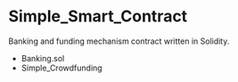 # Simple_Smart_Contract
Banking and funding mechanism contract written in Solidity.

- Banking.sol
- Simple_Crowdfunding 
